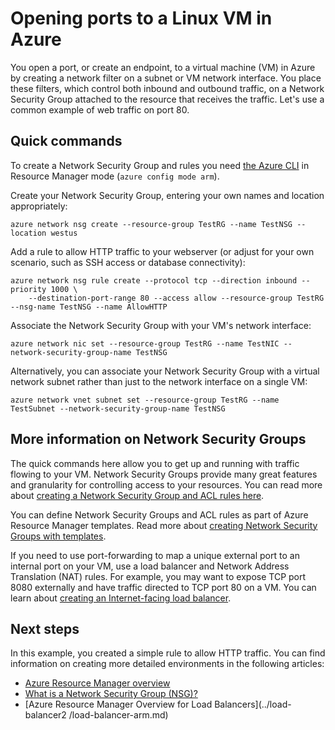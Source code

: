 <properties
   pageTitle="Open ports to a Linux VM | Microsoft Azure"
   description="Learn how to open a port / create an endpoint to your Linux VM using the Azure resource manager deployment model and the Azure CLI"
   services="virtual-machines-linux"
   documentationCenter=""
   authors="iainfoulds"
   manager="timlt"
   editor=""/>

<tags
   ms.service="virtual-machines-linux"
   ms.devlang="na"
   ms.topic="article"
   ms.tgt_pltfrm="vm-linux"
   ms.workload="infrastructure-services"
   ms.date="08/08/2016"
   ms.author="iainfou"/>

# Opening ports to a Linux VM in Azure
You open a port, or create an endpoint, to a virtual machine (VM) in Azure by creating a network filter on a subnet or VM network interface. You place these filters, which control both inbound and outbound traffic, on a Network Security Group attached to the resource that receives the traffic. Let's use a common example of web traffic on port 80.

## Quick commands
To create a Network Security Group and rules you need [the Azure CLI](../xplat-cli-install.md) in Resource Manager mode (`azure config mode arm`).

Create your Network Security Group, entering your own names and location appropriately:

```
azure network nsg create --resource-group TestRG --name TestNSG --location westus
```

Add a rule to allow HTTP traffic to your webserver (or adjust for your own scenario, such as SSH access or database connectivity):

```
azure network nsg rule create --protocol tcp --direction inbound --priority 1000 \
    --destination-port-range 80 --access allow --resource-group TestRG --nsg-name TestNSG --name AllowHTTP
```

Associate the Network Security Group with your VM's network interface:

```
azure network nic set --resource-group TestRG --name TestNIC --network-security-group-name TestNSG
```

Alternatively, you can associate your Network Security Group with a virtual network subnet rather than just to the network interface on a single VM:

```
azure network vnet subnet set --resource-group TestRG --name TestSubnet --network-security-group-name TestNSG
```

## More information on Network Security Groups
The quick commands here allow you to get up and running with traffic flowing to your VM. Network Security Groups provide many great features and granularity for controlling access to your resources. You can read more about [creating a Network Security Group and ACL rules here](../virtual-network/virtual-networks-create-nsg-arm-cli.md).

You can define Network Security Groups and ACL rules as part of Azure Resource Manager templates. Read more about [creating Network Security Groups with templates](../virtual-network/virtual-networks-create-nsg-arm-template.md).

If you need to use port-forwarding to map a unique external port to an internal port on your VM, use a load balancer and Network Address Translation (NAT) rules. For example, you may want to expose TCP port 8080 externally and have traffic directed to TCP port 80 on a VM. You can learn about [creating an Internet-facing load balancer](../load-balancer/load-balancer-get-started-internet-arm-cli.md).

## Next steps
In this example, you created a simple rule to allow HTTP traffic. You can find information on creating more detailed environments in the following articles:

- [Azure Resource Manager overview](../resource-group-overview.md)
- [What is a Network Security Group (NSG)?](../virtual-network/virtual-networks-nsg.md)
- [Azure Resource Manager Overview for Load Balancers](../load-balancer2    /load-balancer-arm.md)
